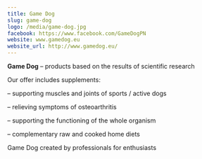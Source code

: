 ```yaml
---
title: Game Dog
slug: game-dog
logo: /media/game-dog.jpg
facebook: https://www.facebook.com/GameDogPN
website: www.gamedog.eu
website_url: http://www.gamedog.eu/
---
```

**Game Dog** – products based on the results of scientific research

Our offer includes supplements:

– supporting muscles and joints of sports / active dogs

– relieving symptoms of osteoarthritis

– supporting the functioning of the whole organism

– complementary raw and cooked home diets

Game Dog created by professionals for enthusiasts
